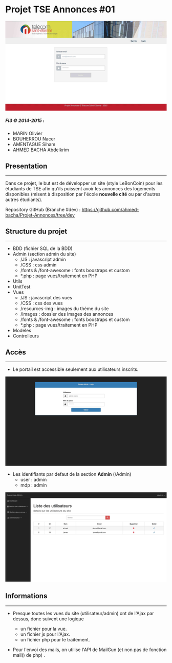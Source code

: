# Projet TSE Annonces #01


![](screenshot/annonces-login.jpg)

##### FI3 © 2014-2015 : 

* MARIN Olivier
* BOUHERROU Nacer
* AMENTAGUE Siham
* AHMED BACHA Abdelkrim

## Presentation
---
Dans ce projet, le but est de développer un site (style LeBonCoin) pour les étudiants de TSE afin qu'ils puissent avoir les annonces des logements disponibles (misent à disposition par l'école **nouvelle cité** ou par d'autres autres étudiants).

Repository GitHub (Branche #dev) :
https://github.com/ahmed-bacha/Projet-Annonces/tree/dev

## Structure du projet 
---
* BDD (fichier SQL de la BDD)
* Admin (section admin du site)
    * /JS : javascript admin
    * /CSS : css  admin
    * /fonts & /font-awesome : fonts boostraps et custom
    *  *.php : page vues/traitement en PHP 
* Utils
* UnitTest
* Vues 
    * /JS : javascript des vues
    * /CSS : css des vues
    * /resources-img : images du thème du site
    * /images : dossier des images des annonces
    * /fonts & /font-awesome : fonts boostraps et custom
    *  *.php : page vues/traitement en PHP 
* Modeles
* Controlleurs

   
## Accès
---
* Le portail est accessible seulement aux utilisateurs inscrits.

![](screenshot/annonces-admin-login.jpg)


* Les identifiants par defaut de la section **Admin**  (/Admin)
    * user : admin
    * mdp : admin

![](screenshot/annonces-admin-board.jpg)

## Informations
---

*  Presque toutes les vues du site (utilisateur/admin) ont de l'Ajax par dessus, donc suivent une logique
    * un fichier pour la vue. 
    * un fichier js pour l'Ajax.
    * un fichier php pour le traitement.

*  Pour l'envoi des mails, on utilise l'API de MailGun (et non pas de fonction mail() de php) . 



